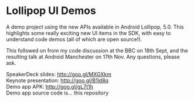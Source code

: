 Lollipop UI Demos
==============

A demo project using the new APIs available in Android Lollipop, 5.0. This highlights some really exciting new UI items in the SDK, with easy to understand code demos (all of which are open source!). 

This followed on from my code discussion at the BBC on 18th Sept, and the resulting talk at Android Manchester on 17th Nov. Any questions, please ask.

SpeakerDeck slides: http://goo.gl/MXGXkm  
Keynote presentation: http://goo.gl/B1ld8q  
Demo app APK: http://goo.gl/gL7t1h  
Demo app source code is... this repository
